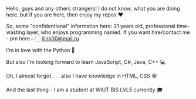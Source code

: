 Hello, guys and any others strangers! I do not know, what you are doing here, but if you are here, then enjoy my repos ❤️

So, some "confidentional" information here: 21 years old, professional time-wasting layer, who enjoys programming named. If you want hire/contact me - pm here 👉🏻 ilink00@mail.ru

I'm in love with the Python 🐍

But also I'm looking forward to learn JavaScript, C#, Java, C++ 💻

Oh, I almost forgot . . . also I have knowledge in HTML, CSS 🕸

And the last thing - I am a student at WIUT BIS LVL5 currently 🎓

<!---
odaswhite/odaswhite is a ✨ special ✨ repository because its `README.md` (this file) appears on your GitHub profile.
You can click the Preview link to take a look at your changes.
--->
